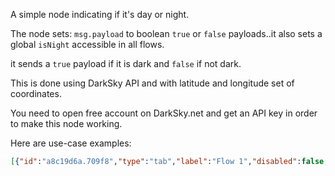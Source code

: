 A simple node indicating if it's day or night.

The node sets: <code>msg.payload</code> to boolean <code>true</code> or <code>false</code> payloads..it also sets a global <code>isNight</code> accessible in all flows.

it sends a <code>true</code> payload if it is dark and <code>false</code> if not dark.

This is done using DarkSky API and with latitude and longitude set of coordinates.

You need to open free account on DarkSky.net and get an API key in order to make this node working.

Here are use-case examples:
```json
[{"id":"a8c19d6a.709f8","type":"tab","label":"Flow 1","disabled":false,"info":""},{"id":"97b70b5b.93ac78","type":"nighttime","z":"a8c19d6a.709f8","name":"nighttime","lon":"","lat":"","x":100,"y":120,"wires":[["82d2af5a.f178c"]]},{"id":"fcfe76f2.ab48d8","type":"comment","z":"a8c19d6a.709f8","name":"readme","info":"just set nighttime node to set the global \"isNight\"\nthen you can use it in any function. \ncheck both examples here\nyou can get the output directly from the node or \nyou can use a function to call the node value \n","x":390,"y":80,"wires":[]},{"id":"bbebbd22.3386b","type":"ui_switch","z":"a8c19d6a.709f8","name":"","label":"switch","group":"fe8c1b89.b8c8f8","order":0,"width":0,"height":0,"passthru":true,"decouple":"false","topic":"","style":"","onvalue":"1","onvalueType":"num","onicon":"","oncolor":"","offvalue":"0","offvalueType":"num","officon":"","offcolor":"","x":390,"y":180,"wires":[["a5f7987d.eaef48"]]},{"id":"a5f7987d.eaef48","type":"mqtt out","z":"a8c19d6a.709f8","name":"","topic":"/ChristmasLight/Switch","qos":"","retain":"","broker":"4c9fd7ba.0fded8","x":580,"y":180,"wires":[]},{"id":"91cffa7a.83dc08","type":"function","z":"a8c19d6a.709f8","name":"","func":"var isNight = global.get(\"isNight\");\nif (isNight === true)\n{\n    msg.payload = 1;\n    return msg;\n}\nif (isNight === false)\n{\n    msg.payload = 0;\n    return msg;\n}\n","outputs":1,"noerr":0,"x":250,"y":180,"wires":[["bbebbd22.3386b"]]},{"id":"39e6de54.1c3fa2","type":"inject","z":"a8c19d6a.709f8","name":"","topic":"","payload":"","payloadType":"str","repeat":"60","crontab":"","once":false,"onceDelay":0.1,"x":110,"y":180,"wires":[["91cffa7a.83dc08"]]},{"id":"82d2af5a.f178c","type":"ui_switch","z":"a8c19d6a.709f8","name":"","label":"switch","group":"fe8c1b89.b8c8f8","order":0,"width":0,"height":0,"passthru":true,"decouple":"false","topic":"","style":"","onvalue":"true","onvalueType":"bool","onicon":"","oncolor":"","offvalue":"false","offvalueType":"bool","officon":"","offcolor":"","x":300,"y":120,"wires":[[]]},{"id":"fe8c1b89.b8c8f8","type":"ui_group","z":"","name":"Weather","tab":"65f7f859.acb6c8","order":1,"disp":true,"width":"6","collapse":true},{"id":"4c9fd7ba.0fded8","type":"mqtt-broker","z":"","name":"","broker":"172.16.172.63","port":"1883","clientid":"Nodered","usetls":false,"compatmode":true,"keepalive":"60","cleansession":true,"birthTopic":"","birthQos":"0","birthPayload":"","willTopic":"","willQos":"0","willPayload":""},{"id":"65f7f859.acb6c8","type":"ui_tab","z":"","name":"Home","icon":"dashboard","order":1}]
```
